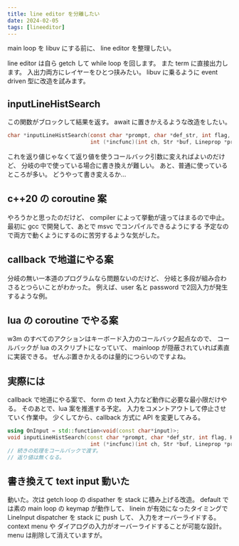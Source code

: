 ```yaml
---
title: line editor を分離したい
date: 2024-02-05
tags: [lineeditor]
---
```


main loop を libuv にする前に、
line editor を整理したい。

<!-- truncate -->

line editor は自ら getch して while loop を回します。
また term に直接出力します。
入出力両方にレイヤーをひとつ挟みたい。
libuv に乗るように event driven 型に改造を試みます。

## inputLineHistSearch

この関数がブロックして結果を返す。
await に置きかえるような改造をしたい。

```c title="linein.c"
char *inputLineHistSearch(const char *prompt, char *def_str, int flag, Hist *hist,
                          int (*incfunc)(int ch, Str *buf, Lineprop *prop));
```

これを返り値じゃなくて返り値を使うコールバック引数に変えればよいのだけど、
分岐の中で使っている場合に書き換えが難しい。
あと、普通に使っているところが多い。
どうやって書き変えるか…

## c++20 の coroutine 案

やろうかと思ったのだけど、
compiler によって挙動が違ってはまるので中止。
最初に gcc で開発して、あとで msvc でコンパイルできるようにする
予定なので両方で動くようにするのに苦労するような気がした。

## callback で地道にやる案

分岐の無い一本道のプログラムなら問題ないのだけど、
分岐と多段が組み合わさるとつらいことがわかった。
例えば、user 名と password で2回入力が発生するような例。

## lua の coroutine でやる案

w3m のすべてのアクションはキーボード入力のコールバック起点なので、
コールバックが lua のスクリプトになっていて、
mainloop が隠蔽されていれば素直に実装できる。
ぜんぶ置きかえるのは量的につらいのですよね。

## 実際には

callback で地道にやる案で、
form の text 入力など動作に必要な最小限だけやる。
そのあとで、lua 案を推進する予定。
入力をコメントアウトして停止させていく作業中。
少くしてから、callback 方式に API を変更してみる。

```cpp
using OnInput = std::function<void(const char*input)>;
void inputLineHistSearch(const char *prompt, char *def_str, int flag, Hist *hist,
                          int (*incfunc)(int ch, Str *buf, Lineprop *prop), const OnInput &onInput);
// 続きの処理をコールバックで渡す。
// 返り値は無くなる。
```

## 書き換えて text input 動いた

動いた。次は getch loop の dispather を stack に積み上げる改造。
default では素の main loop の keymap が動作して、
linein が有効になったタイミングで LineInput dispatcher を stack に push して、
入力をオーバーライドする。
context menu や ダイアログの入力がオーバーライドすることが可能な設計。
menu は削除して消えていますが。

